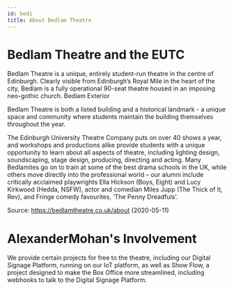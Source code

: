 ```yaml
---
id: bed1
title: About Bedlam Theatre
---
```


# Bedlam Theatre and the EUTC
Bedlam Theatre is a unique, entirely student-run theatre in the centre of Edinburgh. Clearly visible from Edinburgh’s Royal Mile in the heart of the city, Bedlam is a fully operational 90-seat theatre housed in an imposing neo-gothic church. Bedlam Exterior

Bedlam Theatre is both a listed building and a historical landmark - a unique space and community where students maintain the building themselves throughout the year.

The Edinburgh University Theatre Company puts on over 40 shows a year, and workshops and productions alike provide students with a unique opportunity to learn about all aspects of theatre, including lighting design, soundscaping, stage design, producing, directing and acting. Many Bedlamites go on to train at some of the best drama schools in the UK, while others move directly into the professional world – our alumni include critically acclaimed playwrights Ella Hickson (Boys, Eight) and Lucy Kirkwood (Hedda, NSFW), actor and comedian Miles Jupp (The Thick of It, Rev), and Fringe comedy favourites, ‘The Penny Dreadfuls’.

Source: https://bedlamtheatre.co.uk/about (2020-05-11)

# AlexanderMohan's Involvement

We provide certain projects for free to the theatre, including our Digital Signage Platform, running on our IoT platform, as well as Show Flow, a project designed to make the Box Office more streamlined, including webhooks to talk to the Digital Signage Platform.